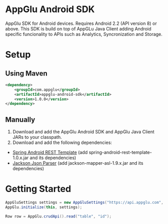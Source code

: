 AppGlu Android SDK
==================

AppGlu SDK for Android devices. Requires Android 2.2 (API version 8) or above.
This SDK is build on top of AppGLu Java Client adding Android specific funcionality to APIs such as Analytics, Syncronization and Storage.

# Setup

## Using Maven

```xml
<dependency>
    <groupId>com.appglu</groupId>
    <artifactId>appglu-android-sdk</artifactId>
    <version>1.0.0</version>
</dependency>
```

## Manually

1. Download and add the AppGlu Android SDK and AppGlu Java Client JARs to your classpath.
2. Download and add the following dependencies:

* [Spring Android REST Template](http://www.springsource.org/spring-android) (add spring-android-rest-template-1.0.x.jar and its dependencies)
* [Jackson Json Parser](http://jackson.codehaus.org) (add jackson-mapper-asl-1.9.x.jar and its dependencies)

# Getting Started

```java
AppGluSettings settings = new AppGluSettings("https://api.appglu.com", "appKey", "appSecret");
AppGlu.initialize(this, settings);

Row row = AppGlu.crudApi().read("table", "id");
```




